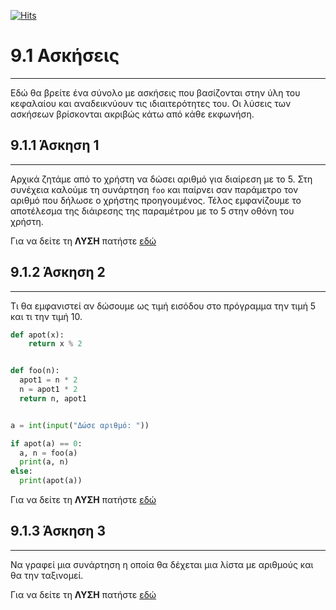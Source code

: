 [![Hits](https://hits.seeyoufarm.com/api/count/incr/badge.svg?url=https%3A%2F%2Fgithub.com%2FEffie375%2FTPTE_PLR&count_bg=%2379C83D&title_bg=%23555555&icon=&icon_color=%23E7E7E7&title=hits&edge_flat=false)](https://hits.seeyoufarm.com)

# 9.1 Ασκήσεις

---

Εδώ θα βρείτε ένα σύνολο με ασκήσεις που βασίζονται στην ύλη του κεφαλαίου και αναδεικνύουν τις ιδιαιτερότητες του. Οι λύσεις των ασκήσεων βρίσκονται ακριβώς κάτω από κάθε εκφωνήση.

## 9.1.1 Άσκηση 1

---

Αρχικά ζητάμε από το χρήστη να δώσει αριθμό για διαίρεση με το 5. Στη συνέχεια καλούμε τη συνάρτηση `foo` και παίρνει σαν παράμετρο τον αριθμό που δήλωσε ο χρήστης προηγουμένος. Τέλος εμφανίζουμε το αποτέλεσμα της διάιρεσης της παραμέτρου με το 5 στην οθόνη του χρήστη.

Για να δείτε τη **ΛΥΣΗ** πατήστε [εδώ](source/lecture_09_exercise_1.py)

## 9.1.2 Άσκηση 2

---

Τι θα εµφανιστεί αν δώσουµε ως τιµή εισόδου στο πρόγραµµα την τιµή 5 και τι την τιµή 10.

```python
def apot(x):
    return x % 2


def foo(n):
  apot1 = n * 2
  n = apot1 * 2
  return n, apot1


a = int(input("Δώσε αριθμό: "))

if apot(a) == 0:
  a, n = foo(a)
  print(a, n)
else:
  print(apot(a))
```

Για να δείτε τη **ΛΥΣΗ** πατήστε [εδώ](source/lecture_09_exercise_2.py)

## 9.1.3 Άσκηση 3

---

Να γραφεί µια συνάρτηση η οποία θα δέχεται µια λίστα µε αριθµούς και θα την ταξινοµεί.

Για να δείτε τη **ΛΥΣΗ** πατήστε [εδώ](source/lecture_09_exercise_3.py)

<!--
## 9.1.4 Άσκηση 4

---

Ένας μεταπτυχιακός φοιτητής για να μπορέσει να πάρει πτυχίο πρέπει να περάσει συγκεκριμένο αριθμό μαθημάτων ανάλογα με το Τμήμα που φοιτά. Στο παρακάτω πρόγραμμα ένας φοιτητής δίνει τον αριθμό των μαθημάτων που χρειάζεται για να πάρει πτυχίο και στη συνέχεια καταχωρεί τη βαθμολογία των μαθημάτων σε μία λίστα με τη χρήση συνάρτησης. Το πρόγραμμα με τη χρήση συνάρτησης υπολογίζει το μέσο όρο. Ο μέσος όρος εμφανίζεται στην οθόνη και έπειτα χρησιμοποιώντας εκ νέου μία συνάρτηση εμφανίζει αν ο φοιτητής πέρασε ή κόπηκε. Βρείτε όλα τα λάθη (συντακτικά ή λογικά) που υπάρχουν στον παρακάτω κώδικα.

```python
def readNums(x):
lista = []
for numbers in range():
arithmos = float(input("Δώσε αριθμό: "))
lista.append(arithmos)
return list

def mesosOros(y):
athroisma = 0
for stoixeio in x:
athroisma = stoixeio
mo = athroisma / len(x)
return mo

def vathmologia(a):
if a >= 5:
print("Πέρασες")
else
print("Κόπηκες")


stoixeio = int(input("Δώσε στοιχεία που περιέχει η λίστα: ")
numbers = readNums()
mesosoros = mesosOros(numbers)
print("Ο μέσος όρος είναι", mesooros)
vatmologia(mesosoros)
```

Για να δείτε τη **ΛΥΣΗ** πατήστε [εδώ](source/lecture_09_exercise_4.py)
-->
